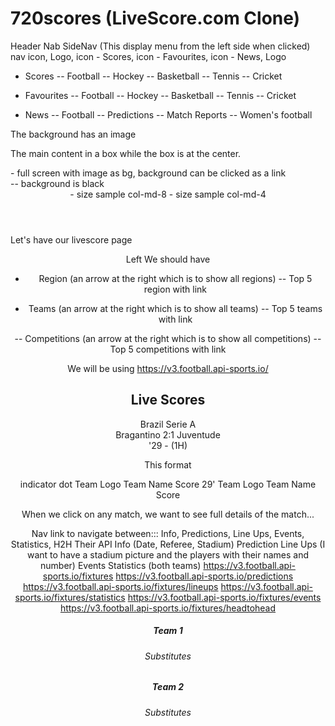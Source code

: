 # 720scores (LiveScore.com Clone)


Header Nab
SideNav (This display menu from the left side when clicked)
nav icon, Logo, icon - Scores, icon - Favourites, icon - News, Logo

- Scores
-- Football
-- Hockey
-- Basketball
-- Tennis
-- Cricket

- Favourites
-- Football
-- Hockey
-- Basketball
-- Tennis
-- Cricket

- News
-- Football
-- Predictions
-- Match Reports
-- Women's football


The background has an image

The main content in a box while the box is at the center.

<body> - full screen with image as bg, background can be clicked as a link
<main> -- background is black
<header>
<left> - size sample col-md-8
<right> - size sample col-md-4
<footer>
</main>
</body>

Let's have our livescore page

<left><center><right>


Left
We should have
- Region (an arrow at the right which is to show all regions)
-- Top 5 region with link

- Teams (an arrow at the right which is to show all teams)
-- Top 5 teams with link

-- Competitions (an arrow at the right which is to show all competitions)
-- Top 5 competitions with link

We will be using https://v3.football.api-sports.io/

<div class="center">
    <!-- Let's have nav for Live (Active), Previous Day (FRI 14 Jun), Next Day, Today, Monday, Tuesday, and a calendar icon-->
    <h2>Live Scores</h2>
    <div class="match">
        <div class="match-header">
            <span class="league">Brazil Serie A</span>
        </div>
        <div class="teams">
            <span class="team-name">Bragantino</span>
            <span class="team-score">2:1</span>
            <span class="team-name">Juventude</span>
        </div>
        <div class="match-status">
            <span>'29 - (1H)</span>
        </div>
    </div>
</div>


This format

indicator dot Team Logo Team Name                     Score
29' Team Logo Team Name                     Score


When we click on any match, we want to see full details of the match...

Nav link to navigate between::: Info, Predictions, Line Ups, Events, Statistics, H2H
Their API
Info (Date, Referee, Stadium)
Prediction
Line Ups (I want to have a stadium picture and the players with their names and number)
Events
Statistics (both teams)
https://v3.football.api-sports.io/fixtures
https://v3.football.api-sports.io/predictions
https://v3.football.api-sports.io/fixtures/lineups
https://v3.football.api-sports.io/fixtures/statistics
https://v3.football.api-sports.io/fixtures/events
https://v3.football.api-sports.io/fixtures/headtohead


<div class="line-ups">
    <div class="team-s">
        <div class="team-head">
            <h5>Team 1</h5>
            <span id="formation-A"></span>
        </div>
        <div class="player-sub">
            <div class="formation" id="formation-team1"></div>
            <h6>Substitutes</h6>
            <div class="substitutes" id="substitutes-team1"></div>
        </div>
    </div>
    <div class="team-s">
        <div class="team-head">
            <h5>Team 2</h5>
            <span id="formation-B"></span>
        </div>
        <div class="player-sub">
            <div class="formation" id="formation-team2"></div>
            <h6>Substitutes</h6>
            <div class="substitutes" id="substitutes-team2"></div>
        </div>
    </div>
</div>